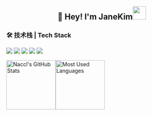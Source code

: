 <h2 align="center">👋 Hey! I'm JaneKim<img src="https://media.giphy.com/media/WUlplcMpOCEmTGBtBW/giphy.gif" width="35"></h2>

### 🛠 技术栈 | Tech Stack
![](https://img.shields.io/badge/Java-orange?style=flat-square&logo=java) ![](https://img.shields.io/badge/JavaScript-red?style=flat-square&logo=javascript) ![](https://img.shields.io/badge/MySQL-blue?style=flat-square&logo=mysql&logoColor=black) ![](https://img.shields.io/badge/SpringBoot-grey?style=flat-square&logo=springboot) ![](https://img.shields.io/badge/Vue.js-black?style=flat-square&logo=vue.js)

<img height="130px" src="https://github-readme-stats.vercel.app/api?username=JJkimKing&hide_title=true&show_icons=true&hide=issues&include_all_commits=true&count_private=true&theme=graywhite&hide_border=true&bg_color=45,ff7979,ffd479,fffc79,73fa79" alt="Naccl's GitHub Stats"><img height="130px" src="https://github-readme-stats.vercel.app/api/top-langs?username=JJkimKing&hide_title=false&layout=compact&theme=graywhite&hide_border=true&bg_color=45,fffc79,73fa79,75f0db" alt="Most Used Languages">

